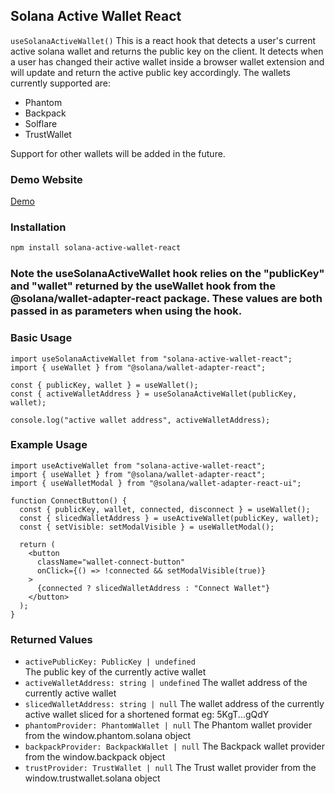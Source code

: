 ## Solana Active Wallet React

`useSolanaActiveWallet()`
This is a react hook that detects a user's current active solana wallet and returns the public key on the client. It detects when a user has changed their active wallet inside a browser wallet extension and will update and return the active public key accordingly.
The wallets currently supported are:

- Phantom
- Backpack
- Solflare
- TrustWallet

Support for other wallets will be added in the future.

### Demo Website

[Demo](https://solana-active-wallet-react-demo.vercel.app/)

### Installation

```bash
npm install solana-active-wallet-react
```
### Note the useSolanaActiveWallet hook relies on the "publicKey" and "wallet" returned by the useWallet hook from the @solana/wallet-adapter-react package. These values are both passed in as parameters when using the hook.

### Basic Usage

```tsx
import useSolanaActiveWallet from "solana-active-wallet-react";
import { useWallet } from "@solana/wallet-adapter-react";

const { publicKey, wallet } = useWallet();
const { activeWalletAddress } = useSolanaActiveWallet(publicKey, wallet);

console.log("active wallet address", activeWalletAddress);
```

### Example Usage

```tsx
import useActiveWallet from "solana-active-wallet-react";
import { useWallet } from "@solana/wallet-adapter-react";
import { useWalletModal } from "@solana/wallet-adapter-react-ui";

function ConnectButton() {
  const { publicKey, wallet, connected, disconnect } = useWallet();
  const { slicedWalletAddress } = useActiveWallet(publicKey, wallet);
  const { setVisible: setModalVisible } = useWalletModal();

  return (
    <button
      className="wallet-connect-button"
      onClick={() => !connected && setModalVisible(true)}
    >
      {connected ? slicedWalletAddress : "Connect Wallet"}
    </button>
  );
}
```

### Returned Values

- ```activePublicKey: PublicKey | undefined```  
The public key of the currently active wallet
- ```activeWalletAddress: string | undefined```
The wallet address of the currently active wallet
- ```slicedWalletAddress: string | null```
The wallet address of the currently active wallet sliced for a shortened format eg: 5KgT...gQdY
- ```phantomProvider: PhantomWallet | null```
The Phantom wallet provider from the window.phantom.solana object
- ```backpackProvider: BackpackWallet | null```
The Backpack wallet provider from the window.backpack object
- ```trustProvider: TrustWallet | null```
The Trust wallet provider from the window.trustwallet.solana object
